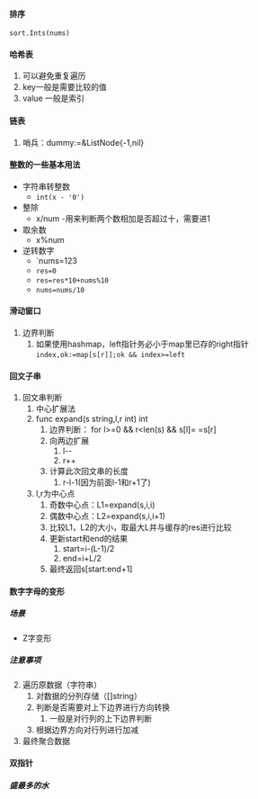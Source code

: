
#### 排序
	sort.Ints(nums)

#### 哈希表
1. 可以避免重复遍历
2. key一般是需要比较的值
3. value 一般是索引

#### 链表
1. 哨兵：dummy:=&ListNode{-1,nil}

#### 整数的一些基本用法
- 字符串转整数
	- `int(x - '0')`
- 整除
	- x/num
		-用来判断两个数相加是否超过十，需要进1
- 取余数
	- x%num
- 逆转数字
	- `nums=123
	- `res=0`
	- `res=res*10+nums%10`
	- `nums=nums/10`

#### 滑动窗口
1. 边界判断
	1. 如果使用hashmap，left指针务必小于map里已存的right指针
		`index,ok:=map[s[r]];ok && index>=left`

#### 回文子串
1. 回文串判断
	1. 中心扩展法
	2. func expand(s string,l,r int) int
		1. 边界判断： for l>=0 && r<len(s) && s[l]= =s[r]
		2. 向两边扩展
			1. l--
			2. r++
		3. 计算此次回文串的长度
			1. r-l-1(因为前面l-1和r+1了)
	3. l,r为中心点
		1. 奇数中心点：L1=expand(s,i,i)
		2. 偶数中心点：L2=expand(s,i,i+1)
		3. 比较L1，L2的大小，取最大L并与缓存的res进行比较
		4. 更新start和end的结果
			1. start=i-(L-1)/2
			2. end=i+L/2
		5. 最终返回s[start:end+1]

#### 数字字母的变形
##### 场景
- Z字变形

##### 注意事项
2. 遍历原数据（字符串）
	1. 对数据的分列存储（[]string）
	2. 判断是否需要对上下边界进行方向转换
		1. 一般是对行列的上下边界判断
	3. 根据边界方向对行列进行加减
3. 最终聚合数据

#### 双指针
##### 盛最多的水